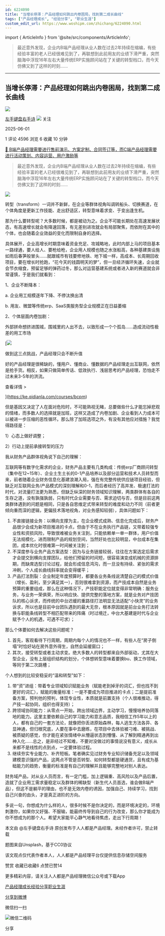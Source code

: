 ```yaml
---
id: 6224090
title: "当增长停滞：产品经理如何跳出内卷困局，找到第二成长曲线"
tags: ["产品经理成长", "经验分享", "职业生涯"]
custom_edit_url: https://www.woshipm.com/zhichang/6224090.html
---
```

import { ArticleInfo } from '@site/src/components/ArticleInfo';

<ArticleInfo
    author="左手键盘右手诗"
    authorLink="https://www.woshipm.com/u/694714"
    published="2025-06-01"
    views={4596}
    comments={1}
    collects={6}
/>

> 最近意外发现，企业内B端产品经理从业人数在过去2年持续在缩编，有些经验丰富的老人已经很难见到了，再联想到此前用友的业绩下滑严重，突然脑海中浮现16年左右大量传统ERP实施顾问站在了关键的转型档口，而今天仿佛又到了这样的时刻……

---

## 当增长停滞：产品经理如何跳出内卷困局，找到第二成长曲线

[![](https://static.woshipm.com/pmapp_avatar_20241103080920_7180.jpeg?imageView2/1/w/72/h/72/q/100)](https://www.woshipm.com/u/694714)

[左手键盘右手诗](https://www.woshipm.com/u/694714) ![](https://static.woshipm.com/tag/1101_1@2x.png) 关注

2025-06-01

1 评论 4596 浏览 6 收藏 10 分钟

[🔗 B端产品经理需要进行售前演示、方案定制、合同签订等，而C端产品经理需要进行活动策划、内容运营、用户激励等](https://ke.qidianla.com/courses/bcpm)

> 最近意外发现，企业内B端产品经理从业人数在过去2年持续在缩编，有些经验丰富的老人已经很难见到了，再联想到此前用友的业绩下滑严重，突然脑海中浮现16年左右大量传统ERP实施顾问站在了关键的转型档口，而今天仿佛又到了这样的时刻……

![](https://image.woshipm.com/2023/09/22/f7ee4342-5927-11ee-b1ec-00163e142b65.jpg)

转型（transform）一词并不新鲜，在企业等群体视角叫调转船头、切换赛道，在个体角度是更新工作技能、走出舒适区，转型意味着求变、于变出逢生机。

那为什么要转型呢？大多数时候，都是被动为之。企业不可能长期处在高速发展状态，有高速增长就会有降速回落，有无差别进攻就会有局部聚焦，而依附在其中的个体，也会随着企业效益的变化而限制自身的选择。

具体展开，企业高增长时期意味着资金充足、攻城略地，此时内部上马的项目基本一路绿通，要人给人、要枪给枪，企业用人规模也随之水涨船高，各种基建类设施如雨后春笋般冒头……就跟城市有钱要修地铁、地下城一样，高成本、长周期回收项目，要在增长时抢跑，“花今天的钱圆明天的梦”，但一旦经济循环失速，企业就会节衣缩食，预留足够的弹药过冬，那么对运营基建系统或者进入新的赛道就会非常谨慎，于是我们就看到：

1、企业不断降本：

a. 企业用工规模逐年下降、不停汰换出清

b. 用友、微盟等传统erp、SaaS类服务型企业规模正在日益萎缩

2、个体层面内卷加剧：

外部拼命想挤进围城，围城里的人出不去，以致形成一个个孤岛……造成流动性极差的用工市场

[![](https://image.woshipm.com/2023/07/27/1788a218-2c7f-11ee-b91f-00163e0b5ff3.png)

做到这三点挑战，产品经理只会不断升值

好的产品经理是很稀缺的，懂用户、懂商业、懂数据的产品经理走出互联网，依然是抢手货。相反，如果只做简单传话、低效执行、浅层思考的产品经理，恐怕走不过未来3-5年的洪流。

查看详情 >

](https://ke.qidianla.com/courses/bcpm)

但是基因又决定了人在面对危险时，不可能熟视无睹，总要做些什么才能忘掉悲观的情绪，而多数人的选择就是加班，这样又造成了内卷加剧、企业看到人力成本可以被进一步压缩的恶性循环。那么除了加班选项之外，有没有其他应对措施？我觉得路径是：

1）心态上做好调整；

2）行动上提前承接转型的压力

我从财务产品群体视角说下自己的理解：

互联网等有数字化需求的企业，财务产品主要有几类构成：传统erp厂商顾问转型（集中在12~15年）、企业土生土长的0-1产品培养以及部分运营和技术人员转型而来，前者随着企业财务信息化基建浪潮入局，强在有完整传统供应链项目经验，但缺乏对互联网业务/产品模式的深刻理解和0-1，而后者经历了高并发、极速打法的时代，对流量打法更为熟悉，但缺乏纵深的财务领域知识理解，两类群体有各自的生存之道，没有孰强孰弱，只有时代企业需要与否、需求迫切与否，但是目前这两类群体遇到的问题是相同，只是各自思维定式带来转型的难度和动力不同（前者更倾向重而深的逻辑，更偏技术落地视角，对业务感知较弱），具体问题如下：

1.  不直接链接业务：以横向支撑为主，在企业模式成熟、信息化完成后，财务产品很少会成为新项目推进的卡点，但由于不在业务执行产品链，又带着较强专业性和资损风险，导致很难被业务关注到，只能依赖单一单一群体，用户价值无法规模化，进而限制产品的规划空间，当然好处也比较明显，中台成本在集团，成本优化时很难第一时间被关注到；
2.  不深度参与业务产品方案选型：因为与业务链接较弱，往往在方案选定后需求才会提交到横向支撑团队，给他们预留的时间短，很容易演变成机械的资源排期，而缺席选型讨论过程，就会形成信息鸿沟，而一旦没有持续、紧张的需求冲刷，个人成长曲线斜率就会变得缓平；
3.  产品打法割裂：企业制定年度预算时，都要各业务条线说清楚自己的模式价值（增长、盈利，至少满足其一），否则很难拿到资源，而产技成本自然是业务预算的重要组成，那么在这种情况下，产技职能定位就变得非常明确：服务业务，与业务一荣俱荣，所以响应快、提供完整的落地方案，就是业务对产技团队的核心诉求，而传统的中台迟缓的重路径打法明显无法适配“小快灵”的业务诉求，所以也是目前中台团队遇到的最大无奈，根本原因就是前台业务打法转换与职能条线转型不相匹配带来的阵痛（时过境迁，中台大基建是时代与企业赋予个人的机遇，可遇不可求）；

那么个体要如何去解决这些问题呢？

1.  首先，客观看待下行周期，周期内每个人的情况也不一样，有些人在“房子倒塌”时恰好站在房外意外得生，自然会延缓窗口；
2.  其次，接受转型或者主动求变。绝大多数人的转型都来自外部驱动，尤其在大型企业，没有上层组织结构的划分，个体想转型意味着要换bu、换工作领域，等同于第二次跳槽；

个人想到的比较安稳妥的“温和转型”如下：

1.  带“资”进组：带着专业领域知识赋能业务（赋能老到掉牙的词汇，但也找不到更好的词汇），赋能的衡量标准：一是不要成为项目推进的卡点；二是提前准备方案，预判他的预判，体现专业性，本质就是前置支持（个人很难推动，得产技一起协同，组织也得支持）；
2.  跨领域协同能力：从零点一开始，跨出领域边界，主动学习，慢慢培养协同落地的能力。这里主要依赖自己的学习能力和意志品质，我相信工作5年以上的人，都有自己的一套方法论，就像把你丢进原始森林，每人逃生方法各异、各显神通，但归根究底，人要在事中去磨练，在项目中去体验被刁难、被挑战、被质疑的感觉，你才能在紧张情绪中从懵逼状态到懵懂、从了解到精通再到出神入化……总之，是非经过不知难，不要对没做过的事情说没有意义，成长从来都不是线性的点到点，一定要体验过程。
3.  继续夯实专业能力、补齐短板。笔者确实见过财务专业知识储备充足以及领域建模意识强的产品，这两点不管是否转型、如何转型都是硬通货，且有成为基础能力的趋势，衡量的标准是有自己的理解并且能够完整地对别人表达。

财务域产品，对从业人员而言，有一定门槛，加上逻辑重、高风险以及产品后置，造就了企业用工需求量稳定以及群体的稀缺型（新生代人员首选，谁会做B端产品），但这不是躺平的理由，也不是无效内卷的诱因，加强自己、持续学习，找到自己兴奋的由头，才是真正进阶的方向。

多说一句，你想成为什么样的人，很多时候不是你决定的，而是环境决定的，环境刺激你，如果你又好强、不服输，能最终传导到自己的行为改变，那么你才能成为你不想成为的那个人。希望大家能平心静气地看待焦虑，走出下行周期！

本文由 @左手键盘右手诗 原创发布于人人都是产品经理。未经作者许可，禁止转载

题图来自Unsplash，基于CC0协议

该文观点仅代表作者本人，人人都是产品经理平台仅提供信息存储空间服务

赞赏 收藏已收藏6 点赞已赞14

更多精彩内容，请关注人人都是产品经理微信公众号或下载App

[产品经理成长](https://www.woshipm.com/tag/%e4%ba%a7%e5%93%81%e7%bb%8f%e7%90%86%e6%88%90%e9%95%bf)[经验分享](https://www.woshipm.com/tag/%e7%bb%8f%e9%aa%8c%e5%88%86%e4%ba%ab)[职业生涯](https://www.woshipm.com/tag/%e8%81%8c%e4%b8%9a%e7%94%9f%e6%b6%af)

[分享到微博](https://service.weibo.com/share/share.php?appkey=2775287854&title=当增长停滞：产品经理如何跳出内卷困局，找到第二成长曲线&url=https://www.woshipm.com/zhichang/6224090.html&pic=https://image.woshipm.com/2023/09/22/f7ee4342-5927-11ee-b1ec-00163e142b65.jpg)

微信扫一扫

![微信二维码](https://api.pwmqr.com/qrcode/create/?url=https://www.woshipm.com/zhichang/6224090.html)

分享